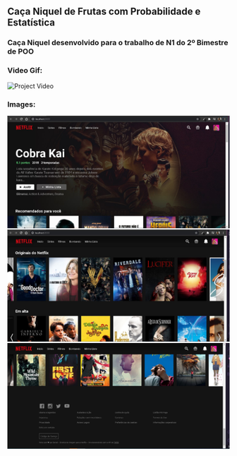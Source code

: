 ## Caça Niquel de Frutas com Probabilidade e Estatística
### Caça Niquel desenvolvido para o trabalho de N1 do 2º Bimestre de POO

### Video Gif:
![Project Video](https://github.com/DaniFTT/netflix-clone/blob/main/src/assets/videos/clone-netflix-vi.gif)

### Images:

![Image project](https://github.com/DaniFTT/netflix-clone/blob/main/src/assets/images/clone-netflix-1.jpg)
![Image project](https://github.com/DaniFTT/netflix-clone/blob/main/src/assets/images/clone-netflix-2.jpg)
![Image project](https://github.com/DaniFTT/netflix-clone/blob/main/src/assets/images/clone-netflix-3.jpg)
